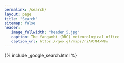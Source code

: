 ```yaml
---
permalink: /search/
layout: page
title: "Search"
sitemap: false
header:
   image_fullwidth: "header_5.jpg"
   caption: The Yangambi (DRC) meteorological office
   caption_url: https://goo.gl/maps/riAVJN4xWSw
---
```


{% include _google_search.html %}
